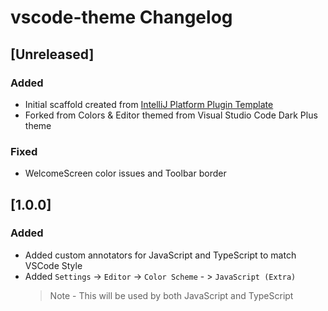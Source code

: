 <!-- Keep a Changelog guide -> https://keepachangelog.com -->

# vscode-theme Changelog

## [Unreleased]
### Added
- Initial scaffold created from [IntelliJ Platform Plugin Template](https://github.com/JetBrains/intellij-platform-plugin-template)
- Forked from Colors & Editor themed from Visual Studio Code Dark Plus theme
### Fixed
- WelcomeScreen color issues and Toolbar border

## [1.0.0]
### Added
- Added custom annotators for JavaScript and TypeScript to match VSCode Style
- Added `Settings` -> `Editor` -> `Color Scheme` - > `JavaScript (Extra)`
  > Note - This will be used by both JavaScript and TypeScript
